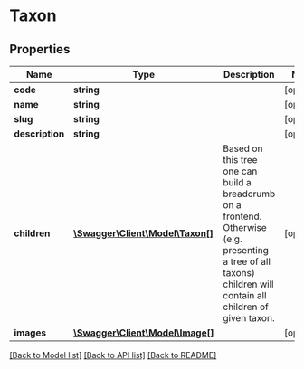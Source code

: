 # Taxon

## Properties
Name | Type | Description | Notes
------------ | ------------- | ------------- | -------------
**code** | **string** |  | [optional] 
**name** | **string** |  | [optional] 
**slug** | **string** |  | [optional] 
**description** | **string** |  | [optional] 
**children** | [**\Swagger\Client\Model\Taxon[]**](Taxon.md) | Based on this tree one can build a breadcrumb on a frontend. Otherwise (e.g. presenting a tree of all taxons) children will contain all children of given taxon. | [optional] 
**images** | [**\Swagger\Client\Model\Image[]**](Image.md) |  | [optional] 

[[Back to Model list]](../README.md#documentation-for-models) [[Back to API list]](../README.md#documentation-for-api-endpoints) [[Back to README]](../README.md)


